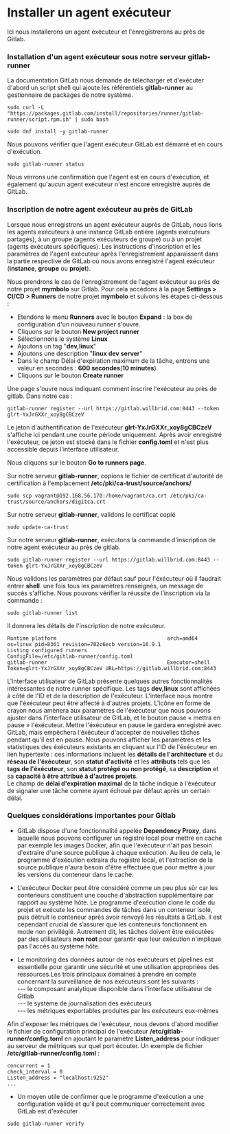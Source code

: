 # Installer un agent exécuteur

Ici nous installerons un agent exécuteur et l'enregistrerons au près de Gitlab.

### Installation d'un agent exécuteur sous notre serveur gitlab-runner

La documentation GitLab nous demande de télécharger et d'exécuter d'abord un script shell qui ajoute les référentiels **gitlab-runner** au gestionnaire de packages de notre système.

```
sudo curl -L "https://packages.gitlab.com/install/repositories/runner/gitlab-runner/script.rpm.sh" | sudo bash
```

```
sudo dnf install -y gitlab-runner
```

Nous pouvons vérifier que l'agent exécuteur GitLab est démarré et en cours d'exécution.

```
sudo gitlab-runner status
```

Nous verrons une confirmation que l'agent est en cours d'exécution, et également qu'aucun agent exécuteur n'est encore enregistré auprès de GitLab.

### Inscription de notre agent exécuteur au près de GitLab

Lorsque nous enregistrons un agent exécuteur auprès de GitLab, nous lions les agents exécuteurs à une instance GitLab entière (agents exécuteurs partagés), à un groupe (agents exécuteurs de groupe) ou à un projet (agents exécuteurs spécifiques). Les instructions d'inscription et les paramètres de l'agent exécuteur après l'enregistrement apparaissent dans la partie respective de GitLab où nous avons enregistré l'agent exécuteur (**instance**, **groupe** ou **projet**).

Nous prendrons le cas de l'enregistrement de l'agent exécuteur au près de notre projet **mymbolo** sur Gitlab. Pour cela accédons à la page **Settings > CI/CD > Runners** de notre projet **mymbolo** et suivons les étapes ci-dessous :

- Etendons le menu **Runners** avec le bouton **Expand** : la box de configuration d'un nouveau runner s'ouvre.
- Cliquons sur le bouton **New project runner**
- Sélectionnons le système **Linux**
- Ajoutons un tag "**dev,linux**"
- Ajoutons une description "**linux dev server**"
- Dans le champ Délai d'expiration maximum de la tâche, entrons une valeur en secondes : **600 secondes**(**10 minutes**).
- Cliquons sur le bouton **Create runner**

Une page s'ouvre nous indiquant comment inscrire l'exécuteur au près de gitlab. Dans notre cas :

```
gitlab-runner register --url https://gitlab.willbrid.com:8443 --token glrt-YxJrGXXr_xoy8gCBCzeV
```

Le jeton d'authentification de l'exécuteur **glrt-YxJrGXXr_xoy8gCBCzeV** s'affiche ici pendant une courte période uniquement. Après avoir enregistré l'exécuteur, ce jeton est stocké dans le fichier **config.toml** et n'est plus accessible depuis l'interface utilisateur.

Nous cliquons sur le bouton **Go to runners page**.

Sur notre serveur **gitlab-runner**, copions le fichier de certificat d'autorité de certification à l'emplacement **/etc/pki/ca-trust/source/anchors/**

```
sudo scp vagrant@192.168.56.170:/home/vagrant/ca.crt /etc/pki/ca-trust/source/anchors/digitca.crt 
```

Sur notre serveur **gitlab-runner**, validons le certificat copié

```
sudo update-ca-trust
```

Sur notre serveur **gitlab-runner**, exécutons la commande d'inscription de notre agent exécuteur au près de gitlab.

```
sudo gitlab-runner register --url https://gitlab.willbrid.com:8443 --token glrt-YxJrGXXr_xoy8gCBCzeV
```

Nous validons les paramètres par défaut sauf pour l'éxécuteur où il faudrait entrer **shell**. une fois tous les paramètres renseignés, un message de succès s'affiche. Nous pouvons vérifier la réussite de l’inscription via la commande :

```
sudo gitlab-runner list
```

Il donnera les détails de l'inscription de notre exécuteur.

```
Runtime platform                                    arch=amd64 os=linux pid=8361 revision=782c6ecb version=16.9.1
Listing configured runners                          ConfigFile=/etc/gitlab-runner/config.toml
gitlab-runner                                       Executor=shell Token=glrt-YxJrGXXr_xoy8gCBCzeV URL=https://gitlab.willbrid.com:8443
```

L'interface utilisateur de GitLab présente quelques autres fonctionnalités intéressantes de notre runner spécifique. Les tags **dev,linux** sont affichées à côté de l'ID et de la description de l'exécuteur. L'interface nous montre que l'éxécuteur peut être affecté à d'autres projets. L'icône en forme de crayon nous amènera aux paramètres de l'éxécuteur que nous pouvons ajuster dans l'interface utilisateur de GitLab, et le bouton pause « mettra en pause » l'éxécuteur. Mettre l'éxécuteur en pause le gardera enregistré avec GitLab, mais empêchera l'éxécuteur d'accepter de nouvelles tâches pendant qu'il est en pause. Nous pouvons afficher les paramètres et les statistiques des éxécuteurs existants en cliquant sur l'ID de l'éxécuteur en lien hypertexte : ces informations incluent les **détails de l'architecture** et du **réseau de l'éxécuteur**, son **statut d'activité** et les **attributs** tels que les **tags de l'éxécuteur**, son **statut protégé ou non protégé**, sa **description** et sa **capacité à être attribué à d'autres projets**. <br>
Le champ de **délai d'expiration maximal** de la tâche indique à l'éxécuteur de signaler une tâche comme ayant échoué par défaut après un certain délai.

### Quelques considérations importantes pour Gitlab

- GitLab dispose d'une fonctionnalité appelée **Dependency Proxy**, dans laquelle nous pouvons configurer un registre local pour mettre en cache par exemple les images Docker, afin que l'exécuteur n'ait pas besoin d'extraire d'une source publique à chaque exécution. Au lieu de cela, le programme d'exécution extraira du registre local, et l'extraction de la source publique n'aura besoin d'être effectuée que pour mettre à jour les versions du conteneur dans le cache.

- L'exécuteur Docker peut être considéré comme un peu plus sûr car les conteneurs constituent une couche d'abstraction supplémentaire par rapport au système hôte. Le programme d'exécution clone le code du projet et exécute les commandes de tâches dans un conteneur isolé, puis détruit le conteneur après avoir renvoyé les résultats à GitLab. Il est cependant crucial de s’assurer que les conteneurs fonctionnent en mode non privilégié. Autrement dit, les tâches doivent être exécutées par des utilisateurs **non root** pour garantir que leur exécution n'implique pas l'accès au système hôte.

- Le monitoring des données autour de nos exécuteurs et pipelines est essentielle pour garantir une sécurité et une utilisation appropriées des ressources.Les trois principaux domaines à prendre en compte concernant la surveillance de nos exécuteurs sont les suivants : <br>
--- le composant analytique disponible dans l'interface utilisateur de Gitlab <br>
--- le système de journalisation des exécuteurs <br>
--- les métriques exportables produites par les exécuteurs eux-mêmes

Afin d'exposer les métriques de l'exécuteur, nous devons d'abord modifier le fichier de configuration principal de l'exécuteur **/etc/gitlab-runner/config.toml** en ajoutant le paramètre **Listen_address** pour indiquer au serveur de métriques sur quel port écouter. Un exemple de fichier **/etc/gitlab-runner/config.toml** :

```
concurrent = 1
check_interval = 0
Listen_address = "localhost:9252"
...
```

- Un moyen utile de confirmer que le programme d'exécution a une configuration valide et qu'il peut communiquer correctement avec GitLab est d'exécuter

```
sudo gitlab-runner verify
```